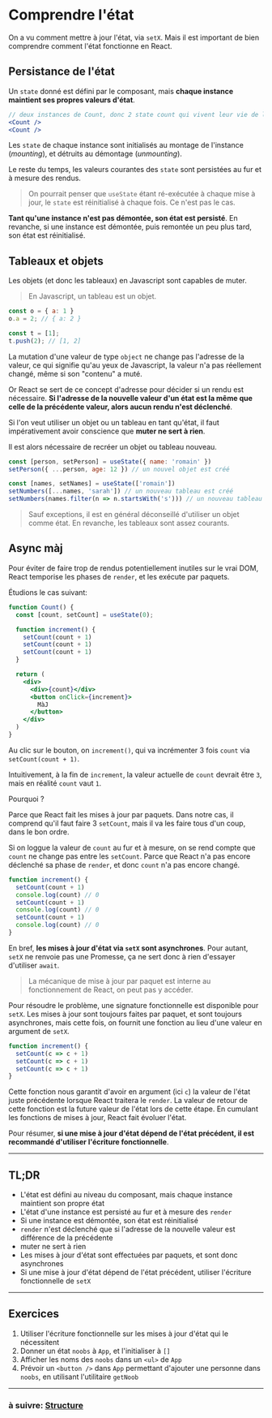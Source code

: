 # Comprendre l'état

On a vu comment mettre à jour l'état, via `setX`. Mais il est important de bien comprendre comment l'état fonctionne en React.

## Persistance de l'état

Un `state` donné est défini par le composant, mais **chaque instance maintient ses propres valeurs d'état**.

```jsx
// deux instances de Count, donc 2 state count qui vivent leur vie de leur côté
<Count />
<Count />
```

Les `state` de chaque instance sont initialisés au montage de l'instance (_mounting_), et détruits au démontage (_unmounting_).

Le reste du temps, les valeurs courantes des `state` sont persistées au fur et à mesure des rendus.

> On pourrait penser que `useState` étant ré-exécutée à chaque mise à jour, le `state` est réinitialisé à chaque fois. Ce n'est pas le cas.

**Tant qu'une instance n'est pas démontée, son état est persisté**. En revanche, si une instance est démontée, puis remontée un peu plus tard, son état est réinitialisé.

## Tableaux et objets

Les objets (et donc les tableaux) en Javascript sont capables de muter.

> En Javascript, un tableau est un objet.

```js
const o = { a: 1 }
o.a = 2; // { a: 2 }

const t = [1];
t.push(2); // [1, 2]
```

La mutation d'une valeur de type `object` ne change pas l'adresse de la valeur, ce qui signifie qu'au yeux de Javascript, la valeur n'a pas réellement changé, même si son "contenu" a muté.

Or React se sert de ce concept d'adresse pour décider si un rendu est nécessaire. **Si l'adresse de la nouvelle valeur d'un état est la même que celle de la précédente valeur, alors aucun rendu n'est déclenché**.

Si l'on veut utiliser un objet ou un tableau en tant qu'état, il faut impérativement avoir conscience que **muter ne sert à rien**.

Il est alors nécessaire de recréer un objet ou tableau nouveau.

```jsx
const [person, setPerson] = useState({ name: 'romain' })
setPerson({ ...person, age: 12 }) // un nouvel objet est créé

const [names, setNames] = useState(['romain'])
setNumbers([...names, 'sarah']) // un nouveau tableau est créé
setNumbers(names.filter(n => n.startsWith('s'))) // un nouveau tableau est créé
```

> Sauf exceptions, il est en général déconseillé d'utiliser un objet comme état. En revanche, les tableaux sont assez courants.

## Async màj

Pour éviter de faire trop de rendus potentiellement inutiles sur le vrai DOM, React temporise les phases de `render`, et les exécute par paquets.

Étudions le cas suivant:
```jsx
function Count() {
  const [count, setCount] = useState(0);

  function increment() {
    setCount(count + 1)
    setCount(count + 1)
    setCount(count + 1)
  }

  return (
    <div>
      <div>{count}</div>
      <button onClick={increment}>
        MàJ
      </button>
    </div>
  )
}
```

Au clic sur le bouton, on `increment()`, qui va incrémenter 3 fois `count` via `setCount(count + 1)`.

Intuitivement, à la fin de `increment`, la valeur actuelle de `count` devrait être `3`, mais en réalité `count` vaut `1`.

Pourquoi ?

Parce que React fait les mises à jour par paquets. Dans notre cas, il comprend qu'il faut faire 3 `setCount`, mais il va les faire tous d'un coup, dans le bon ordre.

Si on loggue la valeur de `count` au fur et à mesure, on se rend compte que `count` ne change pas entre les `setCount`. Parce que React n'a pas encore déclenché sa phase de `render`, et donc `count` n'a pas encore changé.

```jsx
function increment() {
  setCount(count + 1)
  console.log(count) // 0
  setCount(count + 1)
  console.log(count) // 0
  setCount(count + 1)
  console.log(count) // 0
}
```

En bref, **les mises à jour d'état via `setX` sont asynchrones**. Pour autant, `setX` ne renvoie pas une Promesse, ça ne sert donc à rien d'essayer d'utiliser `await`.

> La mécanique de mise à jour par paquet est interne au fonctionnement de React, on peut pas y accéder.

Pour résoudre le problème, une signature fonctionnelle est disponible pour `setX`. Les mises à jour sont toujours faites par paquet, et sont toujours asynchrones, mais cette fois, on fournit une fonction au lieu d'une valeur en argument de `setX`.

```jsx
function increment() {
  setCount(c => c + 1)
  setCount(c => c + 1)
  setCount(c => c + 1)
}
```

Cette fonction nous garantit d'avoir en argument (ici `c`) la valeur de l'état juste précédente lorsque React traitera le `render`. La valeur de retour de cette fonction est la future valeur de l'état lors de cette étape. En cumulant les fonctions de mises à jour, React fait évoluer l'état.

Pour résumer, **si une mise à jour d'état dépend de l'état précédent, il est recommandé d'utiliser l'écriture fonctionnelle**.

---

## TL;DR

- L'état est défini au niveau du composant, mais chaque instance maintient son propre état
- L'état d'une instance est persisté au fur et à mesure des `render`
- Si une instance est démontée, son état est réinitialisé
- `render` n'est déclenché que si l'adresse de la nouvelle valeur est différence de la précédente
- muter ne sert à rien
- Les mises à jour d'état sont effectuées par paquets, et sont donc asynchrones
- Si une mise à jour d'état dépend de l'état précédent, utiliser l'écriture fonctionnelle de `setX`

---

## Exercices

1) Utiliser l'écriture fonctionnelle sur les mises à jour d'état qui le nécessitent
2) Donner un état `noobs` à `App`, et l'initialiser à `[]`
3) Afficher les noms des `noobs` dans un `<ul>` de `App`
4) Prévoir un `<button />` dans `App` permettant d'ajouter une personne dans `noobs`, en utilisant l'utilitaire `getNoob`

---

### à suivre: [Structure](./4_structure.md)
